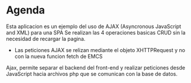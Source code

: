 # Agenda

Esta aplicacion es un ejemplo del uso de AJAX (Asyncronous JavaScript and XML) para una SPA
Se realizan las 4 operaciones basicas CRUD sin la necesidad de recargar la pagina. 
- Las peticiones AJAX se relizan mediante el objeto XHTTPRequest y no con la nueva funcion fetch de EMCS

Ajax, permite separar el backend del front-end y realizar peticiones desde JavaScript hacia 
archivos php que se comunican con la base de datos. 